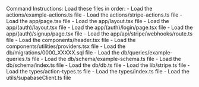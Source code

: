 Command Instructions:
  Load these files in order:
    - Load the actions/example-actions.ts file
    - Load the actions/stripe-actions.ts file
    - Load the app/page.tsx file
    - Load the app/layout.tsx file
    - Load the app/(auth)/layout.tsx file
    - Load the app/(auth)/login/page.tsx file
    - Load the app/(auth)/signup/page.tsx file
    - Load the app/api/stripe/webhooks/route.ts file
    - Load the components/header.tsx file
    - Load the components/utilities/providers.tsx file
    - Load the db/migrations/0000_XXXXX.sql file
    - Load the db/queries/example-queries.ts file
    - Load the db/schema/example-schema.ts file
    - Load the db/schema/index.ts file
    - Load the db/db.ts file
    - Load the lib/stripe.ts file
    - Load the types/action-types.ts file
    - Load the types/index.ts file
    - Load the utils/supabaseClient.ts file